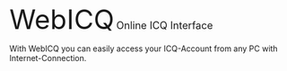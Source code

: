 <font size="8">WebICQ</font>
<font size="4">Online ICQ Interface</font>
<p>
	With WebICQ you can easily access your ICQ-Account from any PC with Internet-Connection.
</p>